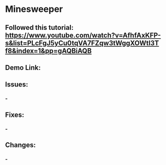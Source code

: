 # Minesweeper


## Followed this tutorial: https://www.youtube.com/watch?v=AfhfAxKFP-s&list=PLcFgJ5yCu0tqVA7FZqw3tWggXOWtI3Tf8&index=1&pp=gAQBiAQB
## Demo Link:

## Issues:
### -

## Fixes:
### -

## Changes:
### -
